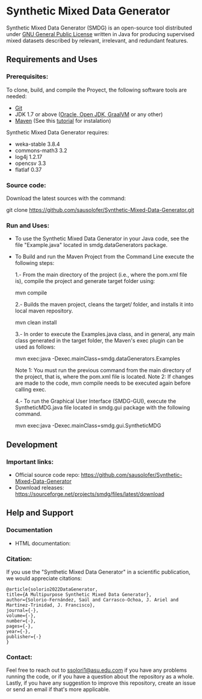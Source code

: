 # Synthetic Mixed Data Generator

Synthetic Mixed Data Generator (SMDG) is an open-source tool distributed under [GNU General Public License](http://www.gnu.org/licenses/gpl.html) written in Java for producing supervised mixed datasets described by relevant, irrelevant, and redundant features.

## Requirements and Uses

### Prerequisites:
To clone, build, and compile the Proyect, the following software tools are needed:

* [Git](https://git-scm.com/downloads) 
* JDK 1.7 or above ([Oracle, ](https://www.oracle.com/java/technologies/downloads/#java8)[Open JDK, ](https://adoptopenjdk.net/)[GraalVM](https://www.graalvm.org/java/quickstart/) or any other) 
* [Maven](http://maven.apache.org/download.cgi#Installation) (See this [tutorial](https://maven.apache.org/install.html) for instalation)

Synthetic Mixed Data Generator requires:
* weka-stable 3.8.4
* commons-math3 3.2
* log4j 1.2.17
* opencsv 3.3
* flatlaf 0.37

### Source code:
Download the latest sources with the command:

git clone https://github.com/sausolofer/Synthetic-Mixed-Data-Generator.git

### Run and Uses:
* To use the Synthetic Mixed Data Generator in your Java code, see the file "Example.java" located in smdg.dataGenerators package.

* To Build and run the Maven Project from the Command Line execute the following steps:

    1.- From the main directory of the project (i.e., where the pom.xml file is), compile the project and generate target folder using:
    
    mvn compile
   
    2.- Builds the maven project, cleans the target/ folder, and installs it into local maven repository.
    
    mvn clean install

    3.- In order to execute the Examples.java class, and in general, any main class generated in the target folder, the  Maven's exec plugin can be used as follows:
    
    mvn exec:java -Dexec.mainClass=smdg.dataGenerators.Examples
    
    Note 1: You must run the previous command from the main directory of the project, that is, where the pom.xml file is located.
    Note 2: If changes are made to the code, mvn compile needs to be executed again before calling exec.

    4.- To run the Graphical User Interface (SMDG-GUI), execute the SyntheticMDG.java file located in smdg.gui package with the following command.

    mvn exec:java -Dexec.mainClass=smdg.gui.SyntheticMDG


## Development

### Important links:
* Official source code repo: https://github.com/sausolofer/Synthetic-Mixed-Data-Generator
* Download releases: https://sourceforge.net/projects/smdg/files/latest/download



## Help and Support

### Documentation
* HTML documentation:

### Citation:
If you use the "Synthetic Mixed Data Generator" in a scientific publication, we would appreciate citations: 

    @article{solorio2022DataGenerator,
    title={A Multipurpose Synthetic Mixed Data Generator},
    author={Solorio-Fernández, Saúl and Carrasco-Ochoa, J. Ariel and Martínez-Trinidad, J. Francisco},
    journal={-},
    volume={-},
    number={-},
    pages={-},
    year={-},
    publisher={-}
    }

### Contact:
Feel free to reach out to ssolori1@asu.edu.com if you have any problems running the code, or if you have a question about the repository as a whole. Lastly, if you have any suggestion to improve this repository, create an issue or send an email if that's more applicable.


